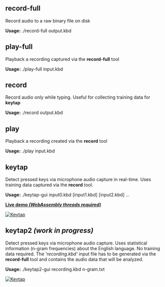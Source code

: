 ## record-full

Record audio to a raw binary file on disk

**Usage:** ./record-full output.kbd


## play-full

Playback a recording captured via the **record-full** tool

**Usage:** ./play-full input.kbd


## record

Record audio only while typing. Useful for collecting training data for **keytap**

**Usage:** ./record output.kbd


## play

Playback a recording created via the **record** tool

**Usage:** ./play input.kbd


## keytap

Detect pressed keys via microphone audio capture in real-time. Uses training data captured via the **record** tool.

**Usage:** ./keytap-gui input0.kbd [input1.kbd] [input2.kbd] ...

[**Live demo *(WebAssembly threads required)***](https://ggerganov.github.io/jekyll/update/2018/11/24/keytap.html)

<a href="https://i.imgur.com/mnRvT1X.gif" target="_blank">![Keytap](https://i.imgur.com/FXa60Pr.gif)</a>


## keytap2 *(work in progress)*

Detect pressed keys via microphone audio capture. Uses statistical information (n-gram frequencies) about the English language. No training data required. The *'recording.kbd'* input file has to be generated via the **record-full** tool and contains the audio data that will be analyzed.

**Usage:** ./keytap2-gui recording.kbd n-gram.txt

<a href="https://i.imgur.com/yR3m5Bm.jpg" target="_blank">![Keytap](https://i.imgur.com/yR3m5Bm.jpg)</a>
